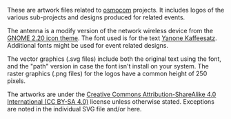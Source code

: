 These are artwork files related to [osmocom](http://osmocom.org/) projects.
It includes logos of the various sub-projects and designs produced for related events.

The antenna is a modify version of the network wireless device from the [GNOME 2.20 icon theme](https://ftp.gnome.org/pub/GNOME/desktop/2.20/2.20.0/sources/gnome-icon-theme-2.20.0.tar.bz2).
The font used is for the text [Yanone Kaffeesatz](https://www.yanone.de/fonts/kaffeesatz/).
Additional fonts might be used for event related designs.

The vector graphics (.svg files) include both the original text using the font, and the "path" version in case the font isn't install on your system.
The raster graphics (.png files) for the logos have a common height of 250 pixels.

The artworks are under the [Creative Commons Attribution-ShareAlike 4.0 International (CC BY-SA 4.0)](https://creativecommons.org/licenses/by-sa/4.0/) license unless otherwise stated.
Exceptions are noted in the individual SVG file and/or here.
